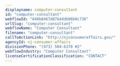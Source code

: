 ```yaml
---
displayname: computer-consultant
id: "computer-consultant"
webflowId: "640b8467d8764ddb06b0c736"
urlSlug: "computer-consultant"
webflowName: "Computer Consultant"
filename: "computer-consultant"
callToActionLink: "http://njconsumeraffairs.gov/"
agencyId: nj-consumer-affairs
divisionPhone: "(973) 504-6370 #2"
webflowIndustry: "Computer Consultant"
licenseCertificationClassification: "CONTACT"
---
```

